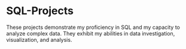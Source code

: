 # SQL-Projects
These projects demonstrate my proficiency in SQL and my capacity to analyze complex data. They exhibit my abilities in data investigation, visualization, and analysis.

